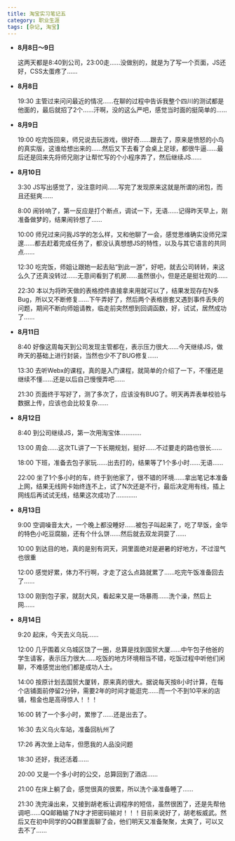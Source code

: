 ```yaml
---
title: 淘宝实习笔记五
category: 职业生涯
tags: [杂记, 淘宝]
---
```


+ **8月8日～9日**

    这两天都是8:40到公司，23:00走……没做别的，就是为了写一个页面，JS还好，CSS太蛋疼了……


+ **8月8日**

    19:30 主管过来问问最近的情况……在聊的过程中告诉我整个四川的测试都是他面的，最后就招了2个……汗啊，没的这么严吧，感觉当时面的挺简单的……

+ **8月9日**

    19:00 吃完饭回来，师兄说去玩游戏，很好奇……跟去了，原来是愤怒的小鸟的真实版，这谁给想出来的……然后又下去看了会桌上足球，都很牛逼……最后还是回来先将师兄刚才让帮忙写的个小程序弄了，然后继续JS……

+ **8月10日**

    3:30 JS写出感觉了，没注意时间……写完了发现原来这就是所谓的闭包，而且还挺爽……

    8:00 闹铃响了，第一反应是打个断点，调试一下，无语……记得昨天早上，刚准备做梦的，结果闹铃想了……

    10:00 师兄过来问我JS学的怎么样，又和他聊了一会，感觉思维确实没师兄深邃……都去赶着完成任务了，都没认真想想JS的特性，以及与其它语言的共同点……

    12:30 吃完饭，师姐让跟她一起去贴“到此一游”，好吧，就去公司转转，来这么久了还真没转过……无意间看到了机房……虽然很小，但是还是挺壮观的……

    22:30 本以为将昨天做的表格控件直接拿来用就可以了，结果发现存在N多Bug，所以又不断修复……下午弄好了，然后两个表格嵌套又遇到事件丢失的问题，期间不断向师姐请教，临走前突然想到回调函数，好，试试，居然成功了……

+ **8月11日**

    8:40 好像这周每天到公司发现主管都在，表示压力很大……今天继续JS，做昨天的基础上进行封装，当然也少不了BUG修复……

    13:30 去听Webx的课程，真的是入门课程，就简单的介绍了一下，不懂还是继续不懂……还是以后自己慢慢弄吧……

    21:30 页面终于写好了，测了多次了，应该没有BUG了。明天再弄表单校验与数据上传，应该也会比较复杂……

+ **8月12日**

    8:40 到公司继续JS，第一次用淘宝体…………

    13:00 周会……这次TL讲了一下长期规划，挺好……不过要走的路也很长……

    18:00 下班，准备去包子家玩……出去打的，结果等了1个多小时……无语……

    22:00 坐了1个多小时的车，终于到他家了，很不错的环境……拿出笔记本准备上网，结果无线网卡始终连不上，试了N次还是不行，最后决定用有线，插上网线后再试试无线，结果这次成功了…………

+ **8月13日**

    9:00 空调噪音太大，一个晚上都没睡好……被包子叫起来了，吃了早饭，金华的特色小吃豆腐脑，还有个什么饼……然后就去双龙洞耍了……

    10:00 到达目的地，真的是别有洞天，洞里面绝对是避暑的好地方，不过湿气也很重

    12:00 感觉好累，体力不行啊，才走了这么点路就累了……吃完午饭准备回去了……

    13:00 刚到包子家，就刮大风，看起来又是一场暴雨……洗个澡，然后上网……

+ **8月14日**

    9:20 起床，今天去义乌玩……

    12:00 几乎围着义乌城区饶了一圈，总算是找到国贸大厦……中午包子他爸的学生请客，表示压力很大……吃饭的地方环境相当不错，吃饭过程中听他们闲聊，不难感觉出他们都是成功人士。

    14:00 按原计划去国贸大厦转，原来真的很大。据说每天按8小时计算，在每个店铺面前停留2分钟，需要2年的时间才能逛完……而一个不到10平米的店铺，租金也是高得惊人！！！

    16:00 转了一个多小时，累惨了……还是出去了。

    16:30 去义乌火车站，准备回杭州了

    17:26 再次坐上动车，但愿我的人品没问题

    18:30 还好，我还活着……

    20:00 又是一个多小时的公交，总算回到了酒店……

    21:00 在床上躺了会，感觉很真的很累，所以洗个澡准备睡了……

    21:30 洗完澡出来，又接到胡老板让调程序的短信，虽然很困了，还是先帮他调吧……QQ邮箱输了N才才把密码输对！！！目前来说好了，胡老板威武。然后又在初中同学的QQ群里面聊了会，他们明天又准备聚聚，太爽了，可以又去不了……
